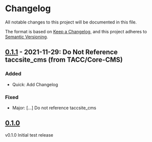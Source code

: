 # Changelog

All notable changes to this project will be documented in this file.

The format is based on [Keep a Changelog](https://keepachangelog.com/en/1.0.0/),
and this project adheres to [Semantic Versioning](https://semver.org/spec/v2.0.0.html).

## [0.1.1] - 2021-11-29: Do Not Reference taccsite_cms (from TACC/Core-CMS)

### Added

- Quick: Add Changelog

### Fixed

- Major: [...] Do not reference taccsite_cms

## [0.1.0]

v0.1.0 Initial test release

[unreleased]: https://github.com/TACC/Core-CMS/compare/v0.1.1...HEAD
[0.1.1]: https://github.com/TACC/Core-CMS/releases/tag/v0.1.1
[0.1.0]: https://github.com/TACC/Core-CMS/releases/tag/v0.1.0
